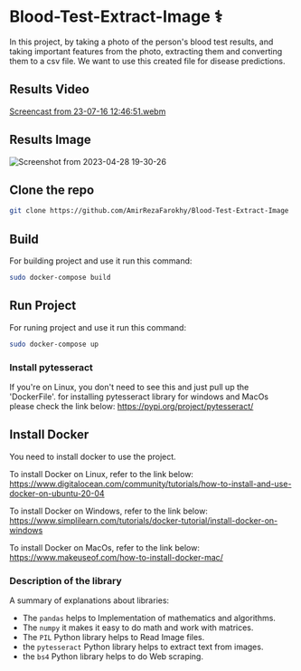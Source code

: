 # Blood-Test-Extract-Image ⚕️
In this project, by taking a photo of the person's blood test results, and taking important features from the photo, extracting them and converting them to a csv file. We want to use this created file for disease predictions.


## Results Video
[Screencast from 23-07-16 12:46:51.webm](https://github.com/AmirRezaFarokhy/Blood-Test-Extract-Image/assets/113052872/74555627-1898-4c2b-b39f-82e9d152960a)


## Results Image
![Screenshot from 2023-04-28 19-30-26](https://user-images.githubusercontent.com/113052872/235197308-25f4136f-a33c-4626-be87-02b56470a146.png)


## Clone the repo
```bash
git clone https://github.com/AmirRezaFarokhy/Blood-Test-Extract-Image
```

## Build
For building project and use it run this command:
```bash
sudo docker-compose build
```

## Run Project
For runing project and use it run this command:
```bash
sudo docker-compose up
```


### Install pytesseract
If you're on Linux, you don't need to see this and just pull up the 'DockerFile'.
for installing pytesseract library for windows and MacOs please check the link below: 
https://pypi.org/project/pytesseract/


## Install Docker
You need to install docker to use the project.

To install Docker on Linux, refer to the link below:
https://www.digitalocean.com/community/tutorials/how-to-install-and-use-docker-on-ubuntu-20-04

To install Docker on Windows, refer to the link below:
https://www.simplilearn.com/tutorials/docker-tutorial/install-docker-on-windows

To install Docker on MacOs, refer to the link below:
https://www.makeuseof.com/how-to-install-docker-mac/


### Description of the library
A summary of explanations about libraries:
* The `pandas` helps to Implementation of mathematics and algorithms.
* The `numpy` it makes it easy to do math and work with matrices.
* The `PIL` Python  library helps to Read Image files.
* the `pytesseract` Python  library helps to extract text from images.
* the `bs4` Python  library helps to do Web scraping.


